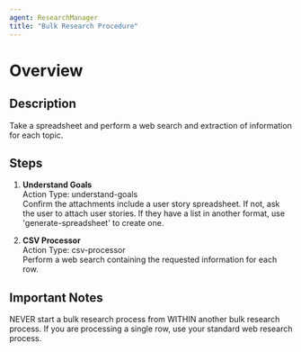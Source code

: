 ```yaml
---
agent: ResearchManager
title: "Bulk Research Procedure"
---
```


# Overview

## Description
Take a spreadsheet and perform a web search and extraction of information for each topic.

## Steps
1. **Understand Goals**  
   Action Type: understand-goals  
   Confirm the attachments include a user story spreadsheet. If not, ask the user to attach user stories. If they have a list in another format, use 'generate-spreadsheet' to create one.

2. **CSV Processor**  
   Action Type: csv-processor  
   Perform a web search containing the requested information for each row.

## Important Notes
NEVER start a bulk research process from WITHIN another bulk research process. If you are processing a single row, use your standard web research process.